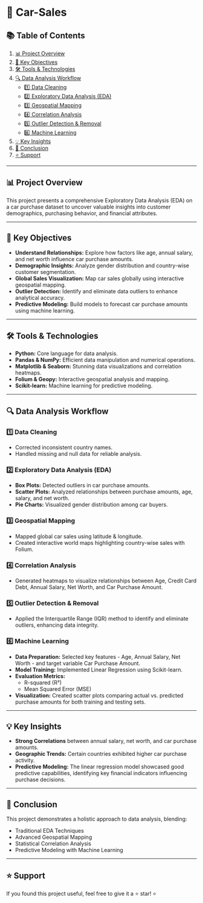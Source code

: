 # 🚗 Car-Sales  

## 📚 Table of Contents  
1. [📊 Project Overview](#-project-overview)  
2. [🎯 Key Objectives](#-key-objectives)  
3. [🛠️ Tools & Technologies](#-tools-&-technologies)  
4. [🔍 Data Analysis Workflow](#-data-analysis-workflow)  
   - [1️⃣ Data Cleaning](#1️⃣-data-cleaning)  
   - [2️⃣ Exploratory Data Analysis (EDA)](#2️⃣-exploratory-data-analysis-eda)  
   - [3️⃣ Geospatial Mapping](#3️⃣-geospatial-mapping)  
   - [4️⃣ Correlation Analysis](#4️⃣-correlation-analysis)  
   - [5️⃣ Outlier Detection & Removal](#5️⃣-outlier-detection--removal)  
   - [6️⃣ Machine Learning](#6️⃣-machine-learning)  
5. [💡 Key Insights](#-key-insights)  
6. [🚀 Conclusion](#-conclusion)  
7. [⭐ Support](#-support)  

---

## 📊 Project Overview  
This project presents a comprehensive Exploratory Data Analysis (EDA) on a car purchase dataset to uncover valuable insights into customer demographics, purchasing behavior, and financial attributes.  

---

## 🎯 Key Objectives  
- **Understand Relationships:** Explore how factors like age, annual salary, and net worth influence car purchase amounts.  
- **Demographic Insights:** Analyze gender distribution and country-wise customer segmentation.  
- **Global Sales Visualization:** Map car sales globally using interactive geospatial mapping.  
- **Outlier Detection:** Identify and eliminate data outliers to enhance analytical accuracy.  
- **Predictive Modeling:** Build models to forecast car purchase amounts using machine learning.  

---

## 🛠️ Tools & Technologies  
- **Python:** Core language for data analysis.  
- **Pandas & NumPy:** Efficient data manipulation and numerical operations.  
- **Matplotlib & Seaborn:** Stunning data visualizations and correlation heatmaps.  
- **Folium & Geopy:** Interactive geospatial analysis and mapping.  
- **Scikit-learn:** Machine learning for predictive modeling.  

---

## 🔍 Data Analysis Workflow  

### 1️⃣ Data Cleaning  
- Corrected inconsistent country names.  
- Handled missing and null data for reliable analysis.  

### 2️⃣ Exploratory Data Analysis (EDA)  
- **Box Plots:** Detected outliers in car purchase amounts.  
- **Scatter Plots:** Analyzed relationships between purchase amounts, age, salary, and net worth.  
- **Pie Charts:** Visualized gender distribution among car buyers.  

### 3️⃣ Geospatial Mapping  
- Mapped global car sales using latitude & longitude.  
- Created interactive world maps highlighting country-wise sales with Folium.  

### 4️⃣ Correlation Analysis  
- Generated heatmaps to visualize relationships between Age, Credit Card Debt, Annual Salary, Net Worth, and Car Purchase Amount.  

### 5️⃣ Outlier Detection & Removal  
- Applied the Interquartile Range (IQR) method to identify and eliminate outliers, enhancing data integrity.  

### 6️⃣ Machine Learning  
- **Data Preparation:** Selected key features - Age, Annual Salary, Net Worth - and target variable Car Purchase Amount.  
- **Model Training:** Implemented Linear Regression using Scikit-learn.  
- **Evaluation Metrics:**  
  - R-squared (R²)  
  - Mean Squared Error (MSE)  
- **Visualization:** Created scatter plots comparing actual vs. predicted purchase amounts for both training and testing sets.  

---

## 💡 Key Insights  
- **Strong Correlations** between annual salary, net worth, and car purchase amounts.  
- **Geographic Trends:** Certain countries exhibited higher car purchase activity.  
- **Predictive Modeling:** The linear regression model showcased good predictive capabilities, identifying key financial indicators influencing purchase decisions.  

---

## 🚀 Conclusion  
This project demonstrates a holistic approach to data analysis, blending:  
- Traditional EDA Techniques  
- Advanced Geospatial Mapping  
- Statistical Correlation Analysis  
- Predictive Modeling with Machine Learning  

---

## ⭐ Support  
If you found this project useful, feel free to give it a ⭐ star! ⭐  
